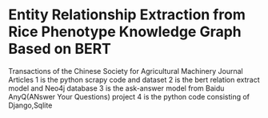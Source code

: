 #  Entity Relationship Extraction from Rice Phenotype Knowledge Graph Based on BERT
 Transactions of the Chinese Society for Agricultural Machinery Journal Articles
1 is the python scrapy code and dataset
2 is the bert relation extract model and Neo4j database
3 is the ask-answer model from Baidu AnyQ(ANswer Your Questions)  project
4 is the python code consisting of Django,Sqlite
